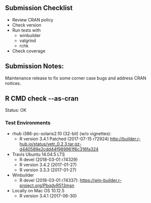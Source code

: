 ## Submission Checklist

* Review CRAN policy
* Check version
* Run tests with
    * winbuilder
    * valgrind
    * rchk
* Check coverage

## Submission Notes:

Maintenance release to fix some corner
case bugs and address CRAN notices.

## R CMD check --as-cran

Status: OK

### Test Environments

* rhub i386-pc-solaris2.10 (32-bit) (w/o vignettes):
    * R version 3.4.1 Patched (2017-07-15 r72924)
      http://builder.r-hub.io/status/vetr_0.2.3.tar.gz-d440589e2cdd44f989961f6c316fa324
* Travis Ubuntu 14.04.5 LTS
    * R devel (2018-03-01 r74329)
    * R version 3.4.2 (2017-01-27)
    * R version 3.3.3 (2017-01-27)
* Winbuilder
    * R devel (2018-03-01 r74337):
      https://win-builder.r-project.org/PbqdyR513msn
* Locally on Mac OS 10.12.5
    * R version 3.4.1 (2017-06-30)

